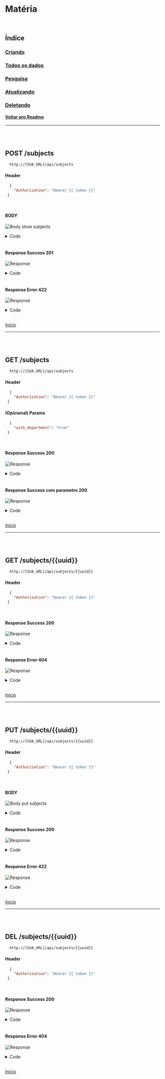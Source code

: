 # Matéria

<br/>

## Índice
### [Criando](#post-subjects)
### [Todos os dados](#get-subjects)
### [Pesquisa](#get-subjectsuuid)
### [Atualizando](#put-subjectsuuid)
### [Deletando](#del-subjectsuuid)
#### [Voltar pro Readme](/README.md)

---
<br/>
<br/>

## POST /subjects

```
  http://[SUA_URL]/api/subjects
```
#### Header

```json
  { 
    "Authorization": "Bearer {{ token }}"
 }
```

<br>

#### BODY

![Body store subjects](/img/body_store_subjects.png)

<details> 
  <summary>Code</summary>

```json
{
    "departament_id":"200",
    "name":"Portugues",
    "workload":"399",
    "description":"Lorem ipsum dolor sit amet consectetur",
    "num_registered_students":"299"
}
```

</details>

<br/>

#### Response Success 201

![Response](/img/response_success_store_subjects.png)

<details> 
  <summary>Code</summary>

```json
{
  "status": "Success",
  "message": "Subject successfully created",
  "data": {
    "subject": {
      "name": "Portugues",
      "workload": "399",
      "description":"Lorem ipsum dolor sit amet consectetur",
      "num_registered_students": "299",
      "uuid": "3d48c8a7-3d0e-47fe-ae9d-d7088da244c7",
      "slug": "portugues",
      "updated_at": "2022-09-02T14:20:18.000000Z",
      "created_at": "2022-09-02T14:20:18.000000Z"
    }
  }
}
```

</details>

<br/>

#### Response Error 422

![Response](/img/response_error_store_subjects.png)

<details> 
  <summary>Code</summary>

```json
{
  "message": "We need your [ NAME ] to continue! (and 4 more errors)",
  "errors": {
    "name": [
      "We need your [ NAME ] to continue!"
    ],
    "workload": [
      "We need your [ WORKLOAD ] to continue!"
    ],
    "description": [
      "We need your [ DESCRIPTION ] to continue!"
    ],
    "num_registered_students": [
      "We need your [ NUM REGISTERED STUDENTS ] to continue!"
    ],
    "departament_id": [
      "We need your [ DEPARTAMENT ID ] to continue!"
    ]
  }
}
```

</details>

<br>

[Início](#matéria)

---
<br/>
<br/>

## GET /subjects

```
  http://[SUA_URL]/api/subjects
```
#### Header

```json
  { 
    "Authorization": "Bearer {{ token }}"
 }
```

#### (Opicional) Params

```json
  { 
    "with_department": "true"
 }
```

<br/>

#### Response Success 200

![Response](/img/response_success_subjects.png)

<details> 
  <summary>Code</summary>

```json
{
  "status": "Success",
  "message": "All Subjects Loaded!",
  "data": {
    "subjects": [
      {
        "uuid": "b9ded19c-70fd-4888-922b-e10db9654232",
        "slug": "defesa-contra-as-artes-das-trevas",
        "name": "Defesa Contra as Artes das Trevas",
        "workload": 6834,
        "description": "Defesa Contra as Artes das Trevas (às vezes escrita como D.C.A.T.) é uma matéria obrigatória na Escola de Magia e Bruxaria de Hogwarts, na qual os alunos aprendem como se defender magicamente contra criaturas e contra praticantes das Artes das Trevas.",
        "num_registered_students": 18,
        "created_at": "2022-09-02T14:10:52.000000Z",
        "updated_at": "2022-09-02T14:10:52.000000Z"
      },
      ...
    ]
}
```

</details>

<br/>

#### Response Success com parametro 200

![Response](/img/response_success_params_subjects.png)

<details> 
  <summary>Code</summary>

```json
{
  "status": "Success",
  "message": "All Subjects Loaded!",
  "data": {
    "subjects": [
      {
        "department_uuid": "1198770f-80b8-4aa3-bd51-eaac9ebb3434",
        "department_name": "biológicas",
        "uuid": "b9ded19c-70fd-4888-922b-e10db9654232",
        "slug": "nam",
        "name": "Nam",
        "workload": 6834,
        "description": "Voluptas sequi labore aperiam omnis maxime ipsum recusandae. Quas eum atque ut. Quibusdam est voluptatem nulla et harum.",
        "num_registered_students": 17,
        "created_at": "2022-09-02T14:10:52.000000Z",
        "updated_at": "2022-09-02T14:10:52.000000Z"
      },
      ...
    ]
}
```

</details>

<br>

[Início](#matéria)

---
<br/>
<br/>


## GET /subjects/{{uuid}}

```
  http://[SUA_URL]/api/subjects/{{uuid}}
```
#### Header

```json
  { 
    "Authorization": "Bearer {{ token }}"
 }
```

<br/>

#### Response Success 200

![Response](/img/response_success_show_subjects.png)

<details> 
  <summary>Code</summary>

```json
{
  "status": "Success",
  "message": "Subject successfully found!",
  "data": {
    "subject": {
      "uuid": "3d48c8a7-3d0e-47fe-ae9d-d7088da244c7",
      "slug": "portugues",
      "name": "Portugues",
      "workload": 399,
      "description":"Lorem ipsum dolor sit amet consectetur",
      "num_registered_students": 299,
      "created_at": "2022-09-02T14:20:18.000000Z",
      "updated_at": "2022-09-02T14:20:18.000000Z",
      "departament": {
        "uuid": "2894a46a-6520-4217-a355-3742de68b5f0",
        "slug": "qui-cupiditate",
        "name": "Qui cupiditate",
        "created_at": "2022-09-02T14:10:57.000000Z",
        "updated_at": "2022-09-02T14:10:57.000000Z"
      }
    }
  }
}
```

</details>

<br/>

#### Response Error 404

![Response](/img/response_error_generic_404.png)

<details> 
  <summary>Code</summary>

```json
{
  "status": "Error",
  "message": "The searched resource does not exist",
  "data": null
}
```

</details>

<br>

[Início](#matéria)

---
<br/>
<br/>

## PUT /subjects/{{uuid}}

```
  http://[SUA_URL]/api/subjects/{{uuid}}
```
#### Header

```json
  { 
    "Authorization": "Bearer {{ token }}"
 }
```

<br/>

#### BODY

![Body put subjects](/img/body_put_subjects.png)

<details> 
  <summary>Code</summary>

```json
{
    "departament_id":"200",
    "name":"Matemática",
    "workload":"5559",
    "description":"Lorem ipsum dolor sit amet consectetur",
    "num_registered_students":"99"
}
```

</details>

<br/>

#### Response Success 200

![Response](/img/response_success_put_subjects.png)

<details> 
  <summary>Code</summary>

```json
{
  "status": "Success",
  "message": "Subject successfully updated",
  "data": {
    "subject": {
      "uuid": "3d48c8a7-3d0e-47fe-ae9d-d7088da244c7",
      "slug": "portugues",
      "name": "Matemática",
      "workload": "5559",
      "description":"Lorem ipsum dolor sit amet consectetur",
      "num_registered_students": "99",
      "created_at": "2022-09-02T14:20:18.000000Z",
      "updated_at": "2022-09-02T14:21:40.000000Z"
    }
  }
}
```

</details>

<br/>

#### Response Error 422

![Response](/img/response_error_put_subjects.png)

<details> 
  <summary>Code</summary>

```json
{
  "message": "We need your [ NAME ] to continue! (and 2 more errors)",
  "errors": {
    "name": [
      "We need your [ NAME ] to continue!"
    ],
    "workload": [
      "We need your [ WORKLOAD ] to continue!"
    ],
    "departament_id": [
      "We need your [ DEPARTAMENT ID ] to continue!"
    ]
  }
}
```

</details>

<br>

[Início](#matéria)

---
<br/>
<br/>

## DEL /subjects/{{uuid}}

```
  http://[SUA_URL]/api/subjects/{{uuid}}
```
#### Header

```json
  { 
    "Authorization": "Bearer {{ token }}"
 }
```

<br/>

#### Response Success 200

![Response](/img/response_success_del_subjects.png)

<details> 
  <summary>Code</summary>

```json
{
  "status": "Success",
  "message": "The subject has been successfully removed!",
  "data": {
    "subject": {
      "uuid": "3d48c8a7-3d0e-47fe-ae9d-d7088da244c7",
      "slug": "portugues",
      "name": "Matemática",
      "workload": 5559,
      "description":"Lorem ipsum dolor sit amet consectetur",
      "num_registered_students": 99,
      "created_at": "2022-09-02T14:20:18.000000Z",
      "updated_at": "2022-09-02T14:21:40.000000Z"
    }
  }
}
```

</details>

<br/>

#### Response Error 404

![Response](/img/response_error_generic_404.png)

<details> 
  <summary>Code</summary>

```json
{
  "status": "Error",
  "message": "Unable to perform deletion. The requested resource does not exist!",
  "data": null
}
```

</details>

<br>

[Início](#matéria)

